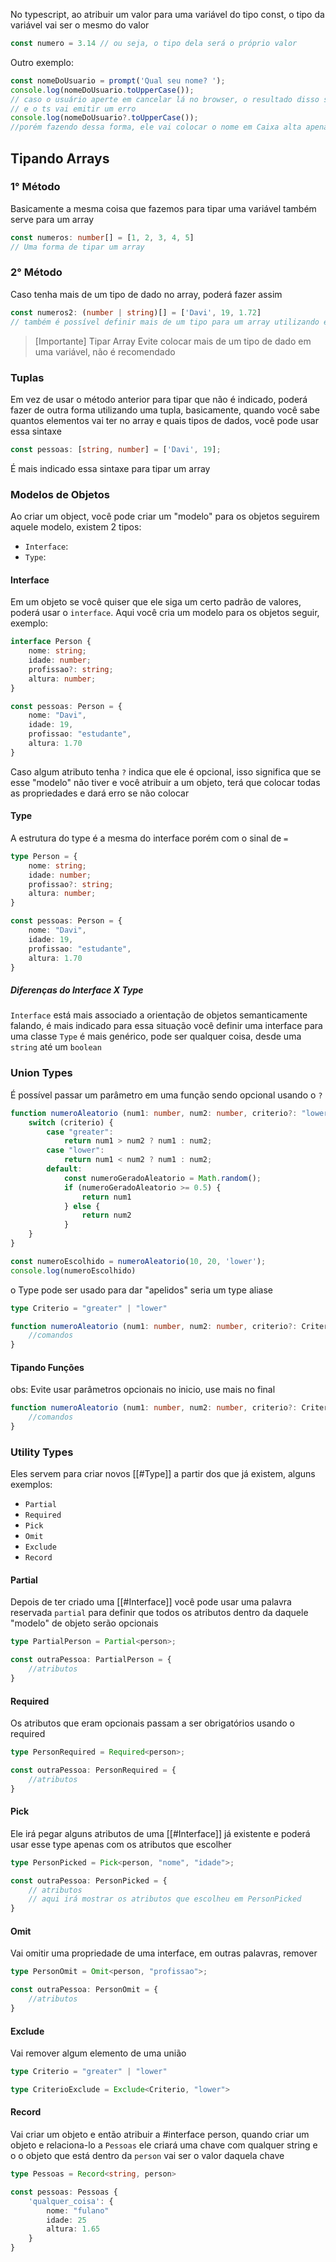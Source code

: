 No typescript, ao atribuir um valor para uma variável do tipo const, o tipo da variável vai ser o mesmo do valor
```ts
const numero = 3.14 // ou seja, o tipo dela será o próprio valor
```

Outro exemplo:
```ts
const nomeDoUsuario = prompt('Qual seu nome? ');
console.log(nomeDoUsuario.toUpperCase());
// caso o usuário aperte em cancelar lá no browser, o resultado disso será null
// e o ts vai emitir um erro
console.log(nomeDoUsuario?.toUpperCase());
//porém fazendo dessa forma, ele vai colocar o nome em Caixa alta apenas quando a variável não for null ou undefined 
```

## Tipando Arrays
### 1° Método
Basicamente a mesma coisa que fazemos para tipar uma variável também serve para um array
```ts
const numeros: number[] = [1, 2, 3, 4, 5]
// Uma forma de tipar um array
```

### 2° Método
Caso tenha mais de um tipo de dado no array, poderá fazer assim
```ts
const numeros2: (number | string)[] = ['Davi', 19, 1.72]
// também é possível definir mais de um tipo para um array utilizando essa sintaxe acima
```


> [Importante] Tipar Array
> Evite colocar mais de um tipo de dado em uma variável, não é recomendado

### Tuplas
Em vez de usar o método anterior para tipar que não é indicado,  poderá fazer de outra forma utilizando uma tupla, basicamente, quando você sabe quantos elementos vai ter no array e quais tipos de dados, você pode usar essa sintaxe
```ts
const pessoas: [string, number] = ['Davi', 19];
```
É mais indicado essa sintaxe para tipar um array

### Modelos de Objetos
Ao criar um object, você pode criar um "modelo" para os objetos seguirem aquele modelo, existem 2 tipos:
- `Interface`:
- `Type`: 

#### Interface
Em um objeto se você quiser que ele siga um certo padrão de valores, poderá usar o `interface`. Aqui você cria um modelo para os objetos seguir, exemplo: 
```ts
interface Person {
	nome: string;
	idade: number;
	profissao?: string;
	altura: number;
}

const pessoas: Person = {
	nome: "Davi",
	idade: 19,
	profissao: "estudante",
	altura: 1.70
}
```
Caso algum atributo tenha `?` indica que ele é opcional, isso significa que se esse "modelo" não tiver e você atribuir a um objeto, terá que colocar todas as propriedades e dará erro se não colocar

#### Type
A estrutura do type é a mesma do interface porém com o sinal de `=` 
```ts
type Person = {
	nome: string;
	idade: number;
	profissao?: string;
	altura: number;
}

const pessoas: Person = {
	nome: "Davi",
	idade: 19,
	profissao: "estudante",
	altura: 1.70
}

```

##### Diferenças do Interface X Type
`Interface` está mais associado a orientação de objetos semanticamente falando, é mais indicado para essa situação você definir uma interface para uma classe
`Type` é mais genérico, pode ser qualquer coisa, desde uma `string` até um `boolean` 

### Union Types
É possível passar um parâmetro em uma função sendo opcional usando o `?` 
```ts
function numeroAleatorio (num1: number, num2: number, criterio?: "lower" | "greter") {
	switch (criterio) {
		case "greater":
			return num1 > num2 ? num1 : num2;
		case "lower":
			return num1 < num2 ? num1 : num2;
		default:
			const numeroGeradoAleatorio = Math.random();
			if (numeroGeradoAleatorio >= 0.5) {
				return num1
			} else {
				return num2
			}
	}
}

const numeroEscolhido = numeroAleatorio(10, 20, 'lower');
console.log(numeroEscolhido)
```

o Type pode ser usado para dar "apelidos" seria um type aliase
```ts
type Criterio = "greater" | "lower" 

function numeroAleatorio (num1: number, num2: number, criterio?: Criterio) {
	//comandos
}
```

#### Tipando Funções
obs: Evite usar parâmetros opcionais no inicio, use mais no final
```ts
function numeroAleatorio (num1: number, num2: number, criterio?: Criterio): number {
	//comandos
}
```

### Utility Types
Eles servem para criar novos [[#Type]] a partir dos que já existem, alguns exemplos:
- `Partial`
- `Required`
- `Pick`
- `Omit`
- `Exclude`
- `Record`

#### Partial
Depois de ter criado uma [[#Interface]] você pode usar uma palavra reservada `partial` para definir que todos os atributos dentro da daquele "modelo" de objeto serão opcionais 
```ts
type PartialPerson = Partial<person>;

const outraPessoa: PartialPerson = {
	//atributos
}
```

#### Required
Os atributos que eram opcionais passam a ser obrigatórios usando o required
```ts
type PersonRequired = Required<person>;

const outraPessoa: PersonRequired = {
	//atributos
}
```

#### Pick
Ele irá pegar alguns atributos de uma [[#Interface]] já existente e poderá usar esse type apenas com os atributos que escolher
```ts
type PersonPicked = Pick<person, "nome", "idade">;

const outraPessoa: PersonPicked = {
	// atributos
	// aqui irá mostrar os atributos que escolheu em PersonPicked
}
```

#### Omit
Vai omitir uma propriedade de uma interface, em outras palavras, remover 
```ts
type PersonOmit = Omit<person, "profissao">;

const outraPessoa: PersonOmit = {
	//atributos
}

```

#### Exclude
Vai remover algum elemento de uma união
```ts
type Criterio = "greater" | "lower" 

type CriterioExclude = Exclude<Criterio, "lower">
```

#### Record
Vai criar um objeto e então atribuir a #interface  person, quando criar um objeto e relaciona-lo a `Pessoas` ele criará uma chave com qualquer string e o o objeto que está dentro da `person` vai ser o valor daquela chave
```ts
type Pessoas = Record<string, person>

const pessoas: Pessoas {
	'qualquer_coisa': {
		nome: "fulano"
		idade: 25
		altura: 1.65
	}
}
